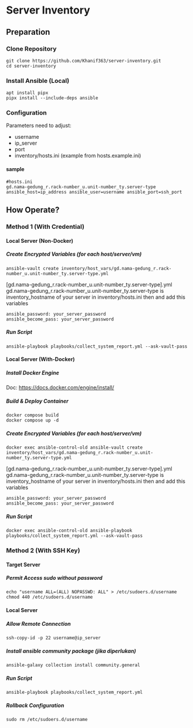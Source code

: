 # Server Inventory

## Preparation
### Clone Repository
```
git clone https://github.com/Khanif363/server-inventory.git
cd server-inventory
```
### Install Ansible (Local)
```
apt install pipx
pipx install --include-deps ansible
```

### Configuration
Parameters need to adjust:
- username
- ip_server
- port
- inventory/hosts.ini (example from hosts.example.ini)
#### sample
```
#hosts.ini
gd.nama-gedung_r.rack-number_u.unit-number_ty.server-type ansible_host=ip_address ansible_user=username ansible_port=ssh_port
```

## How Operate?
### Method 1 (With Credential)
#### Local Server (Non-Docker)
##### Create Encrypted Variables (for each host/server/vm)
```
ansible-vault create inventory/host_vars/gd.nama-gedung_r.rack-number_u.unit-number_ty.server-type.yml
```
[gd.nama-gedung_r.rack-number_u.unit-number_ty.server-type].yml gd.nama-gedung_r.rack-number_u.unit-number_ty.server-type is inventory_hostname of your server in inventory/hosts.ini
then and add this variables
```
ansible_password: your_server_password
ansible_become_pass: your_server_password
```

##### Run Script
```
ansible-playbook playbooks/collect_system_report.yml --ask-vault-pass
```

#### Local Server (With-Docker)
##### Install Docker Engine
Doc: https://docs.docker.com/engine/install/
##### Build & Deploy Container
```
docker compose build
docker compose up -d
```
##### Create Encrypted Variables (for each host/server/vm)
```
docker exec ansible-control-old ansible-vault create inventory/host_vars/gd.nama-gedung_r.rack-number_u.unit-number_ty.server-type.yml
```
[gd.nama-gedung_r.rack-number_u.unit-number_ty.server-type].yml gd.nama-gedung_r.rack-number_u.unit-number_ty.server-type is inventory_hostname of your server in inventory/hosts.ini
then and add this variables
```
ansible_password: your_server_password
ansible_become_pass: your_server_password
```

##### Run Script
```
docker exec ansible-control-old ansible-playbook playbooks/collect_system_report.yml --ask-vault-pass
```


### Method 2 (With SSH Key)
#### Target Server
##### Permit Access sudo without password
```
echo "username ALL=(ALL) NOPASSWD: ALL" > /etc/sudoers.d/username
chmod 440 /etc/sudoers.d/username
```

#### Local Server
##### Allow Remote Connection
```
ssh-copy-id -p 22 username@ip_server
```
##### Install ansible community package (jika diperlukan)
```
ansible-galaxy collection install community.general
```
##### Run Script
```
ansible-playbook playbooks/collect_system_report.yml
```

##### Rollback Configuration
```
sudo rm /etc/sudoers.d/username
```